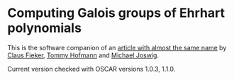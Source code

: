 # Computing Galois groups of Ehrhart polynomials

This is the software companion of an [article with almost the same name](https://www.mat.univie.ac.at/~slc/wpapers/FPSAC2022/87.pdf) by
[Claus Fieker](https://www.mathematik.uni-kl.de/~fieker/en/publications.html),
[Tommy Hofmann](https://www.thofma.com/) and
[Michael Joswig](https://page.math.tu-berlin.de/~joswig/).

Current version checked with OSCAR versions 1.0.3, 1.1.0.
